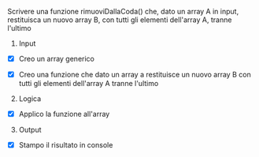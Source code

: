  Scrivere una funzione rimuoviDallaCoda() che, dato un array A in input, restituisca un nuovo array B, con tutti gli elementi dell'array A, tranne l'ultimo

1. Input

- [x] Creo un array generico

- [x] Creo una funzione che dato un array a restituisce un nuovo array B con tutti gli elementi dell'array A tranne l'ultimo

2. Logica

- [x] Applico la funzione all'array

3. Output

- [x] Stampo il risultato in console
